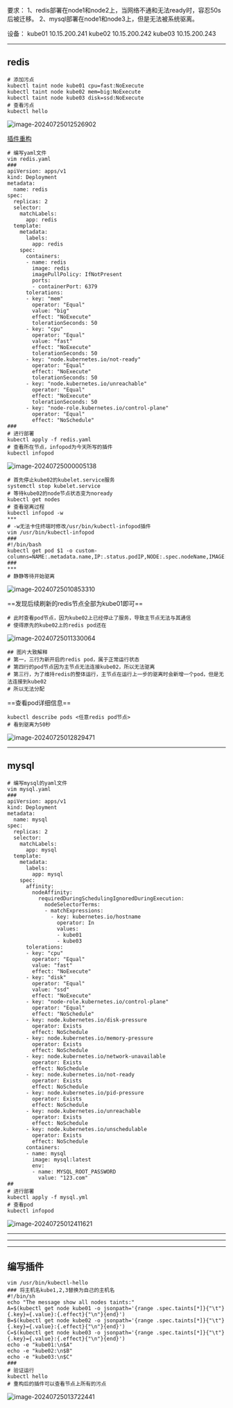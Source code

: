 要求：
1、redis部署在node1和node2上，当网络不通和无法ready时，容忍50s后被迁移。
2、mysql部署在node1和node3上，但是无法被系统驱离。

设备：
kube01	10.15.200.241
kube02	10.15.200.242
kube03	10.15.200.243

------

## redis

```shell
# 添加污点
kubectl taint node kube01 cpu=fast:NoExecute
kubectl taint node kube02 mem=big:NoExecute
kubectl taint node kube03 disk=ssd:NoExecute
# 查看污点
kubectl hello
```

 ![image-20240725012526902](https://gitee.com/zhaojiedong/img/raw/master/image-20240725012526902.png)

<a href="#hello">插件重构</a>

```shell
# 编写yaml文件
vim redis.yaml
###
apiVersion: apps/v1
kind: Deployment
metadata:
  name: redis
spec:
  replicas: 2
  selector:
    matchLabels:
      app: redis
  template:
    metadata:
      labels:
        app: redis
    spec:
      containers:
      - name: redis
        image: redis
        imagePullPolicy: IfNotPresent
        ports:
        - containerPort: 6379
      tolerations:
      - key: "mem"
        operator: "Equal"
        value: "big"
        effect: "NoExecute"
        tolerationSeconds: 50
      - key: "cpu"
        operator: "Equal"
        value: "fast"
        effect: "NoExecute"
        tolerationSeconds: 50
      - key: "node.kubernetes.io/not-ready"
        operator: "Equal"
        effect: "NoExecute"
        tolerationSeconds: 50
      - key: "node.kubernetes.io/unreachable"
        operator: "Equal"
        effect: "NoExecute"
        tolerationSeconds: 50
      - key: "node-role.kubernetes.io/control-plane"
        operator: "Equal"
        effect: "NoSchedule"
###
# 进行部署
kubectl apply -f redis.yaml
# 查看所在节点，infopod为今天所写的插件
kubectl infopod
```

 ![image-20240725000005138](https://gitee.com/zhaojiedong/img/raw/master/image-20240725000005138.png)

```shell
# 首先停止kube02的kubelet.service服务
systemctl stop kubelet.service
# 等待kube02的node节点状态变为noready
kubectl get nodes
# 查看驱离过程
kubectl infopod -w
***
# -w无法卡住终端时修改/usr/bin/kubectl-infopod插件
vim /usr/bin/kubectl-infopod
###
#!/bin/bash
kubectl get pod $1 -o custom-columns=NAME:.metadata.name,IP:.status.podIP,NODE:.spec.nodeName,IMAGE:.spec.containers[0].image
###
***
# 静静等待开始驱离
```

 ![image-20240725010853310](https://gitee.com/zhaojiedong/img/raw/master/image-20240725010853310.png)

==发现后续刷新的redis节点全部为kube01即可==

```shell
# 此时查看pod节点，因为kube02上已经停止了服务，导致主节点无法与其通信
# 使得原先的kube02上的redis pod还在
```

 ![image-20240725011330064](https://gitee.com/zhaojiedong/img/raw/master/image-20240725011330064.png)

```shell
## 图片大致解释
# 第一，三行为新开启的redis pod，属于正常运行状态
# 第四行的pod节点因为主节点无法连接kube02，所以无法驱离
# 第三行，为了维持redis的整体运行，主节点在运行上一步的驱离时会新增一个pod，但是无法连接到kube02
# 所以无法分配
```

==查看pod详细信息==

```shell
kubectl describe pods <任意redis pod节点>
# 看到驱离为50秒
```

![image-20240725012829471](https://gitee.com/zhaojiedong/img/raw/master/image-20240725012829471.png)

------

## mysql

```shell
# 编写mysql的yaml文件
vim mysql.yaml
###
apiVersion: apps/v1
kind: Deployment
metadata:
  name: mysql
spec:
  replicas: 2
  selector:
    matchLabels:
      app: mysql
  template:
    metadata:
      labels:
        app: mysql
    spec:
      affinity:
        nodeAffinity:
          requiredDuringSchedulingIgnoredDuringExecution:
            nodeSelectorTerms:
            - matchExpressions:
              - key: kubernetes.io/hostname
                operator: In
                values:
                - kube01
                - kube03
      tolerations:
      - key: "cpu"
        operator: "Equal"
        value: "fast"
        effect: "NoExecute"
      - key: "disk"
        operator: "Equal"
        value: "ssd"
        effect: "NoExecute"
      - key: "node-role.kubernetes.io/control-plane"
        operator: "Equal"
        effect: "NoSchedule"
      - key: node.kubernetes.io/disk-pressure
        operator: Exists
        effect: NoSchedule
      - key: node.kubernetes.io/memory-pressure
        operator: Exists
        effect: NoSchedule
      - key: node.kubernetes.io/network-unavailable
        operator: Exists
        effect: NoSchedule
      - key: node.kubernetes.io/not-ready
        operator: Exists
        effect: NoSchedule
      - key: node.kubernetes.io/pid-pressure
        operator: Exists
        effect: NoSchedule
      - key: node.kubernetes.io/unreachable
        operator: Exists
        effect: NoSchedule
      - key: node.kubernetes.io/unschedulable
        operator: Exists
        effect: NoSchedule
      containers:
      - name: mysql
        image: mysql:latest
        env:
        - name: MYSQL_ROOT_PASSWORD
          value: "123.com"
##
# 进行部署
kubectl apply -f mysql.yml
# 查看pod
kubectl infopod
```

 ![image-20240725012411621](https://gitee.com/zhaojiedong/img/raw/master/image-20240725012411621.png)

------

------

------

<h2><span name = "hello">编写插件</span></h2>

```shell
vim /usr/bin/kubectl-hello
### 将主机名kube1,2,3替换为自己的主机名
#!/bin/sh
echo "The message show all nodes taints:"
A=$(kubectl get node kube01 -o jsonpath='{range .spec.taints[*]}{"\t"}{.key}={.value}:{.effect}{"\n"}{end}')
B=$(kubectl get node kube02 -o jsonpath='{range .spec.taints[*]}{"\t"}{.key}={.value}:{.effect}{"\n"}{end}')
C=$(kubectl get node kube03 -o jsonpath='{range .spec.taints[*]}{"\t"}{.key}={.value}:{.effect}{"\n"}{end}')
echo -e "kube01:\n$A"
echo -e "kube02:\n$B"
echo -e "kube03:\n$C"
###
# 验证运行
kubectl hello
# 重构后的插件可以查看节点上所有的污点
```
 ![image-20240725013722441](https://gitee.com/zhaojiedong/img/raw/master/image-20240725013722441.png)